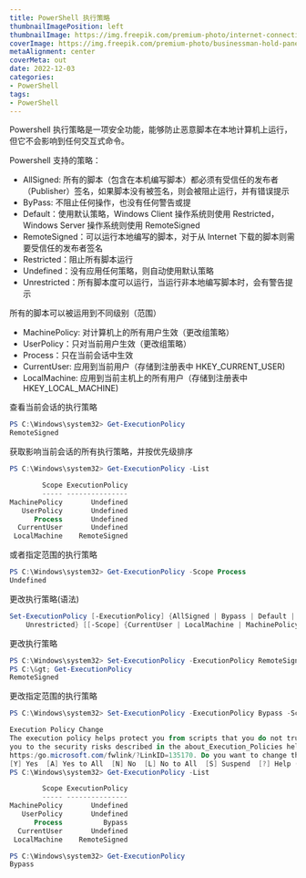 ```yaml
---
title: PowerShell 执行策略
thumbnailImagePosition: left
thumbnailImage: https://img.freepik.com/premium-photo/internet-connection-controlled-by-ai-robot-humanoid-machine-learning-process_472640-1197.jpg
coverImage: https://img.freepik.com/premium-photo/businessman-hold-panel-global-logistics-network-distribution-transportation-smart-logistics_34200-454.jpg
metaAlignment: center
coverMeta: out
date: 2022-12-03
categories:
- PowerShell
tags:
- PowerShell
---
```


Powershell 执行策略是一项安全功能，能够防止恶意脚本在本地计算机上运行，但它不会影响到任何交互式命令。

<!--more-->

Powershell 支持的策略：

  * AllSigned: 所有的脚本（包含在本机编写脚本）都必须有受信任的发布者（Publisher）签名，如果脚本没有被签名，则会被阻止运行，并有错误提示
  * ByPass: 不阻止任何操作，也没有任何警告或提
  * Default：使用默认策略，Windows Client 操作系统则使用 Restricted， Windows Server 操作系统则使用 RemoteSigned
  * RemoteSigned：可以运行本地编写的脚本，对于从 Internet 下载的脚本则需要受信任的发布者签名
  * Restricted：阻止所有脚本运行
  * Undefined：没有应用任何策略，则自动使用默认策略
  * Unrestricted：所有脚本度可以运行，当运行非本地编写脚本时，会有警告提示



所有的脚本可以被运用到不同级别（范围）

  * MachinePolicy: 对计算机上的所有用户生效（更改组策略）
  * UserPolicy：只对当前用户生效（更改组策略）
  * Process：只在当前会话中生效
  * CurrentUser: 应用到当前用户（存储到注册表中 HKEY\_CURRENT\_USER)
  * LocalMachine: 应用到当前主机上的所有用户（存储到注册表中 HKEY\_LOCAL\_MACHINE)

查看当前会话的执行策略
```powershell
PS C:\Windows\system32> Get-ExecutionPolicy
RemoteSigned
```

获取影响当前会话的所有执行策略，并按优先级排序
```powershell
PS C:\Windows\system32> Get-ExecutionPolicy -List

        Scope ExecutionPolicy
        ----- ---------------
MachinePolicy       Undefined
   UserPolicy       Undefined
      Process       Undefined
  CurrentUser       Undefined
 LocalMachine    RemoteSigned
```

或者指定范围的执行策略
```powershell
PS C:\Windows\system32> Get-ExecutionPolicy -Scope Process
Undefined
```

更改执行策略(语法)
```powershell
Set-ExecutionPolicy [-ExecutionPolicy] {AllSigned | Bypass | Default | RemoteSigned | Restricted | Undefined |
    Unrestricted} [[-Scope] {CurrentUser | LocalMachine | MachinePolicy | Process | UserPolicy}]
```

更改执行策略
```powershell
PS C:\Windows\system32> Set-ExecutionPolicy -ExecutionPolicy RemoteSigned
PS C:\&gt; Get-ExecutionPolicy
RemoteSigned
```

更改指定范围的执行策略
```powershell
PS C:\Windows\system32> Set-ExecutionPolicy -ExecutionPolicy Bypass -Scope Process

Execution Policy Change
The execution policy helps protect you from scripts that you do not trust. Changing the execution policy might expose
you to the security risks described in the about_Execution_Policies help topic at
https:/go.microsoft.com/fwlink/?LinkID=135170. Do you want to change the execution policy?
[Y] Yes  [A] Yes to All  [N] No  [L] No to All  [S] Suspend  [?] Help (default is "N"): A
PS C:\Windows\system32> Get-ExecutionPolicy -List

        Scope ExecutionPolicy
        ----- ---------------
MachinePolicy       Undefined
   UserPolicy       Undefined
      Process          Bypass
  CurrentUser       Undefined
 LocalMachine    RemoteSigned

PS C:\Windows\system32> Get-ExecutionPolicy
Bypass
```